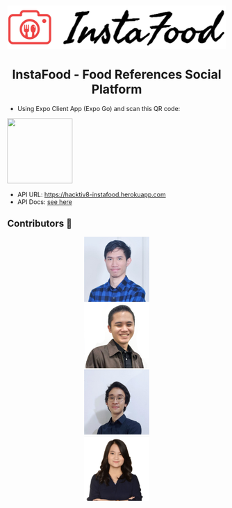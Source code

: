 <p align=center>
<img src="https://raw.githubusercontent.com/devinaacs/instafood/development/assets/logoinstafood.jpg" height="100" /> 
</p>   
<h1 align=center> InstaFood - Food References Social Platform </h1>
 
- Using Expo Client App (Expo Go) and scan this QR code:  
<img src="https://qr.expo.dev/expo-go?owner=devinaacs&slug=instafood&releaseChannel=default&host=exp.host" width="150" height="150" />
 
- API URL: https://hacktiv8-instafood.herokuapp.com 
- API Docs: [see here](api_docs.md)

<h2> Contributors 🌠 </h2>
<div align="center">
  <div style="display: inline;"> 
    <div><img src="https://raw.githubusercontent.com/devinaacs/instafood/development/assets/daniel.jpg" height="150" /></div>
    <div><img src="https://raw.githubusercontent.com/devinaacs/instafood/development/assets/bima.png" height="150" /></div>
    <div><img src="https://raw.githubusercontent.com/devinaacs/instafood/development/assets/rafi.png" height="150" /></div>
    <div><img src="https://raw.githubusercontent.com/devinaacs/instafood/development/assets/devina.png" height="150" /></div>
  </div>
</div> 
